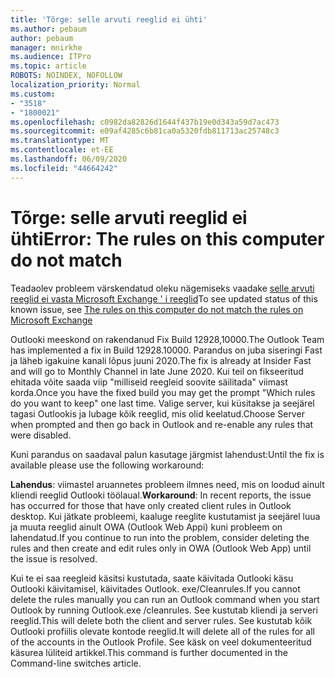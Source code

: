 ```yaml
---
title: 'Tõrge: selle arvuti reeglid ei ühti'
ms.author: pebaum
author: pebaum
manager: mnirkhe
ms.audience: ITPro
ms.topic: article
ROBOTS: NOINDEX, NOFOLLOW
localization_priority: Normal
ms.custom:
- "3518"
- "1800021"
ms.openlocfilehash: c0982da82826d1644f437b19e0d343a59d7ac473
ms.sourcegitcommit: e09af4285c6b81ca0a5320fdb811713ac25748c3
ms.translationtype: MT
ms.contentlocale: et-EE
ms.lasthandoff: 06/09/2020
ms.locfileid: "44664242"
---
```

# <a name="error-the-rules-on-this-computer-do-not-match"></a><span data-ttu-id="9a57d-102">Tõrge: selle arvuti reeglid ei ühti</span><span class="sxs-lookup"><span data-stu-id="9a57d-102">Error: The rules on this computer do not match</span></span>

<span data-ttu-id="9a57d-103">Teadaolev probleem värskendatud oleku nägemiseks vaadake [selle arvuti reeglid ei vasta Microsoft Exchange ' i reeglid](https://support.office.com/article/d032e037-b224-429e-b325-633afde9b5f0)</span><span class="sxs-lookup"><span data-stu-id="9a57d-103">To see updated status of this known issue, see [The rules on this computer do not match the rules on Microsoft Exchange](https://support.office.com/article/d032e037-b224-429e-b325-633afde9b5f0)</span></span>

<span data-ttu-id="9a57d-104">Outlooki meeskond on rakendanud Fix Build 12928,10000.</span><span class="sxs-lookup"><span data-stu-id="9a57d-104">The Outlook Team has implemented a fix in Build 12928.10000.</span></span> <span data-ttu-id="9a57d-105">Parandus on juba siseringi Fast ja läheb igakuine kanali lõpus juuni 2020.</span><span class="sxs-lookup"><span data-stu-id="9a57d-105">The fix is already at Insider Fast and will go to Monthly Channel in late June 2020.</span></span> <span data-ttu-id="9a57d-106">Kui teil on fikseeritud ehitada võite saada viip "milliseid reegleid soovite säilitada" viimast korda.</span><span class="sxs-lookup"><span data-stu-id="9a57d-106">Once you have the fixed build you may get the prompt "Which rules do you want to keep" one last time.</span></span> <span data-ttu-id="9a57d-107">Valige server, kui küsitakse ja seejärel tagasi Outlookis ja lubage kõik reeglid, mis olid keelatud.</span><span class="sxs-lookup"><span data-stu-id="9a57d-107">Choose Server when prompted and then go back in Outlook and re-enable any rules that were disabled.</span></span>

<span data-ttu-id="9a57d-108">Kuni parandus on saadaval palun kasutage järgmist lahendust:</span><span class="sxs-lookup"><span data-stu-id="9a57d-108">Until the fix is available please use the following workaround:</span></span>

<span data-ttu-id="9a57d-109">**Lahendus**: viimastel aruannetes probleem ilmnes need, mis on loodud ainult kliendi reeglid Outlooki töölaual.</span><span class="sxs-lookup"><span data-stu-id="9a57d-109">**Workaround**: In recent reports, the issue has occurred for those that have only created client rules in Outlook desktop.</span></span> <span data-ttu-id="9a57d-110">Kui jätkate probleemi, kaaluge reeglite kustutamist ja seejärel luua ja muuta reeglid ainult OWA (Outlook Web Appi) kuni probleem on lahendatud.</span><span class="sxs-lookup"><span data-stu-id="9a57d-110">If you continue to run into the problem, consider deleting the rules and then create and edit rules only in OWA (Outlook Web App) until the issue is resolved.</span></span>

<span data-ttu-id="9a57d-111">Kui te ei saa reegleid käsitsi kustutada, saate käivitada Outlooki käsu Outlooki käivitamisel, käivitades Outlook. exe/Cleanrules.</span><span class="sxs-lookup"><span data-stu-id="9a57d-111">If you cannot delete the rules manually you can run an Outlook command when you start Outlook by running Outlook.exe /cleanrules.</span></span> <span data-ttu-id="9a57d-112">See kustutab kliendi ja serveri reeglid.</span><span class="sxs-lookup"><span data-stu-id="9a57d-112">This will delete both the client and server rules.</span></span> <span data-ttu-id="9a57d-113">See kustutab kõik Outlooki profiilis olevate kontode reeglid.</span><span class="sxs-lookup"><span data-stu-id="9a57d-113">It will delete all of the rules for all of the accounts in the Outlook Profile.</span></span> <span data-ttu-id="9a57d-114">See käsk on veel dokumenteeritud käsurea lüliteid artikkel.</span><span class="sxs-lookup"><span data-stu-id="9a57d-114">This command is further documented in the Command-line switches article.</span></span>

